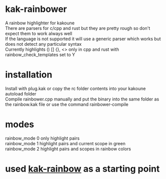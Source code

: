 # kak-rainbower
A rainbow highlighter for kakoune \
There are parsers for c/cpp and rust but they are pretty rough so don't expect them to work always well \
If the language is not supported it will use a generic parser which works but does not detect any particular syntax \
Currently highlights () [] {}, <> only in cpp and rust with rainbow_check_templates set to Y
# installation
Install with plug.kak or copy the rc folder contents into your kakoune autoload folder \
Compile rainbower.cpp manually and put the binary into the same folder as the rainbow.kak file or use the command rainbower-compile
# modes
rainbow_mode 0 only highlight pairs \
rainbow_mode 1 highlight pairs and current scope in green \
rainbow_mode 2 highlight pairs and scopes in rainbow colors
# used [kak-rainbow](https://github.com/Bodhizafa/kak-rainbow) as a starting point
